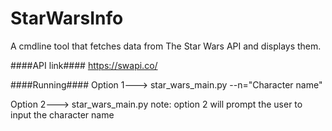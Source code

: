 # StarWarsInfo
 A cmdline tool that fetches data from The Star Wars API and displays them.

 ####API link####
 https://swapi.co/

####Running####
Option 1---> star_wars_main.py --n="Character name"

Option 2---> star_wars_main.py
note: option 2 will prompt the user to input the character name

